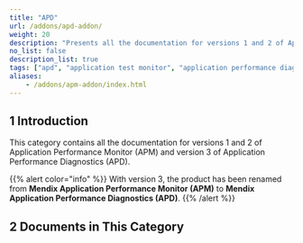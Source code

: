 ```yaml
---
title: "APD"
url: /addons/apd-addon/
weight: 20
description: "Presents all the documentation for versions 1 and 2 of Application Performance Monitor (APM) and version 3 of Application Performance Diagnostics (APD)."
no_list: false
description_list: true
tags: ["apd", "application test monitor", "application performance diagnostics"]
aliases:
    - /addons/apm-addon/index.html
---
```


## 1 Introduction

This category contains all the documentation for versions 1 and 2 of Application Performance Monitor (APM) and version 3 of Application Performance Diagnostics (APD).

{{% alert color="info" %}}
With version 3, the product has been renamed from **Mendix Application Performance Monitor (APM)** to **Mendix Application Performance Diagnostics (APD)**.
{{% /alert %}}

## 2 Documents in This Category
